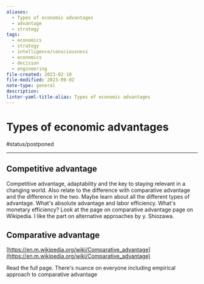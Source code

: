 ```yaml
---
aliases:
  - Types of economic advantages
  - advantage
  - strategy
tags:
  - economics
  - strategy
  - intelligence/consciousness
  - economics
  - decision
  - engineering
file-created: 2023-02-10
file-modified: 2023-09-02
note-type: general
description: 
linter-yaml-title-alias: Types of economic advantages
---
```


# Types of economic advantages

#status/postponed

---

## Competitive advantage

Competitive advantage, adaptability and the key to staying relevant in a changing world. Also relate to the difference with comparative advantage and the difference in the two. Maybe learn about all the different types of advantage. What's absolute advantage and labor efficiency. What's monetary efficiency? Look at the page on comparative advantage page on Wikipedia. I like the part on alternative approaches by y. Shiozawa.

## Comparative advantage

[https://en.m.wikipedia.org/wiki/Comparative_advantage](https://en.m.wikipedia.org/wiki/Comparative_advantage)

Read the full page. There's nuance on everyone including empirical approach to comparative advantage
